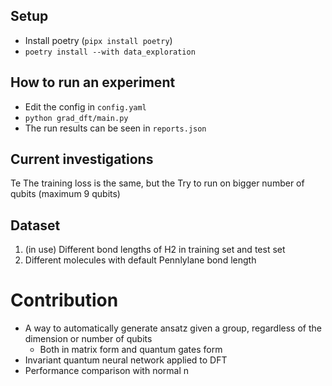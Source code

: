 ## Setup
- Install poetry (`pipx install poetry`)
- `poetry install --with data_exploration`
## How to run an experiment
- Edit the config in `config.yaml`
- `python grad_dft/main.py`
- The run results can be seen in `reports.json`
## Current investigations
Te The training loss is the same, but the 
Try to run on bigger number of qubits (maximum 9 qubits)


## Dataset
1. (in use) Different bond lengths of H2 in training set and test set
2. Different molecules with default Pennlylane bond length

# Contribution

- A way to automatically generate ansatz given a group, regardless of the dimension or number of qubits
  - Both in matrix form and quantum gates form
- Invariant quantum neural network applied to DFT
- Performance comparison with normal n
